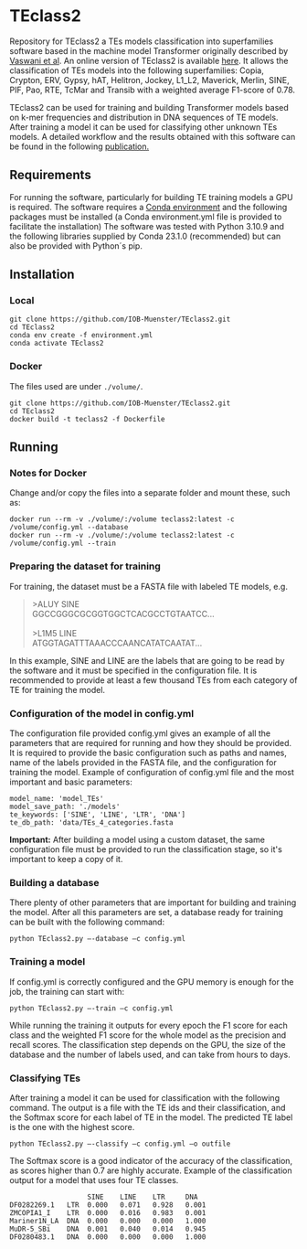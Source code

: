 # TEclass2

Repository for TEclass2 a TEs models classification into superfamilies software based in the machine model Transformer originally described by [Vaswani et al](https://arxiv.org/abs/1706.03762).
An online version of TEclass2 is available [here]( https://bioinformatics.uni-muenster.de/tools/TEclass2/index.pl?lang=en). It allows the classification of TEs models into the following superfamilies: Copia, Crypton, ERV, Gypsy, hAT, Helitron, Jockey, L1_L2, Maverick, Merlin, SINE, PIF, Pao, RTE, TcMar and Transib with a weighted average F1-score of 0.78.

TEclass2 can be used for training and building Transformer models based on k-mer frequencies and distribution in DNA sequences of TE models. After training a model it can be used for classifying other unknown TEs  models.
A detailed workflow and the results obtained with this software can be found in the following [publication.](http://)

## Requirements
For running the software, particularly for building TE training models a GPU is required.
The software requires a [Conda environment]( https://conda.io) and the following packages must be installed (a Conda environment.yml file is provided to facilitate the installation)
The software was tested with Python 3.10.9 and the following libraries supplied by Conda 23.1.0 (recommended) but can also be provided with Python´s pip.
## Installation

### Local
```
git clone https://github.com/IOB-Muenster/TEclass2.git
cd TEclass2
conda env create -f environment.yml
conda activate TEclass2
```

### Docker
The files used are under `./volume/`.
```
git clone https://github.com/IOB-Muenster/TEclass2.git
cd TEclass2
docker build -t teclass2 -f Dockerfile
```



## Running 

### Notes for Docker

Change and/or copy the files into a separate folder and mount these, such as:

```
docker run --rm -v ./volume/:/volume teclass2:latest -c /volume/config.yml --database
docker run --rm -v ./volume/:/volume teclass2:latest -c /volume/config.yml --train
```


### Preparing the dataset for training
For training, the dataset must be a FASTA file with labeled TE models, e.g.
> \>ALUY SINE<br>
> GGCCGGGCGCGGTGGCTCACGCCTGTAATCC...<br><br>
> \>L1M5 LINE<br>
> ATGGTAGATTTAAACCCAANCATATCAATAT...

In this example, SINE and LINE are the labels that are going to be read by the software and it must be specified in the configuration file. It is recommended to provide at least a few thousand TEs from each category of TE for training the model.

### Configuration of the model in config.yml
The configuration file provided config.yml gives an example of all the parameters that are required for running and how they should be provided. It is required to provide the basic configuration such as paths and names, name of the labels provided in the FASTA file, and the configuration for training the model.
Example of configuration of config.yml file and the most important and basic parameters:
```
model_name: 'model_TEs'
model_save_path: './models'
te_keywords: ['SINE', 'LINE', 'LTR', 'DNA']
te_db_path: 'data/TEs_4_categories.fasta
```
**Important:** After building a model using a custom dataset, the same configuration file must be provided to run the classification stage, so it's important to keep a copy of it.

### Building a database
There plenty of other parameters that are important for building and training the model. After all this parameters are set, a database ready for training can be built with the following command:
```
python TEclass2.py –-database –c config.yml
```
### Training a model
If config.yml is correctly configured and the GPU memory is enough for the job, the training can start with:
```
python TEclass2.py –-train –c config.yml
```
While running the training it outputs for every epoch the F1 score for each class and the weighted F1 score for the whole model as the precision and recall scores. The classification step depends on the GPU, the size of the database and the number of labels used, and can take from hours to days.
### Classifying TEs
After training a model it can be used for classification with the following command. The output is a file with the TE ids and their classification, and the Softmax score for each label of TE in the model. The predicted TE label is the one with the highest score.
```
python TEclass2.py –-classify –c config.yml –o outfile
```
The Softmax score is a good indicator of the accuracy of the classification, as scores higher than 0.7 are highly accurate.
Example of the classification output for a model that uses four TE classes.
```
                   SINE    LINE    LTR     DNA
DF0282269.1   LTR  0.000   0.071   0.928   0.001
ZMCOPIA1_I    LTR  0.000   0.016   0.983   0.001
Mariner1N_LA  DNA  0.000   0.000   0.000   1.000
MuDR-5_SBi    DNA  0.001   0.040   0.014   0.945
DF0280483.1   DNA  0.000   0.000   0.000   1.000
```



